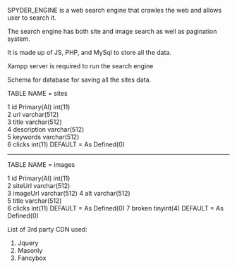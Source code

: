 SPYDER_ENGINE is a web search engine that crawles the web and allows user to search it.

The search engine has both site and image search as well as pagination system.

It is made up of JS, PHP, and MySql to store all the data.
 
Xampp server is required to run the search engine


Schema for database for saving all the sites data.

TABLE NAME = sites


1	id    Primary(AI)	  int(11)		
2	url	                  varchar(512)	
3	title	              varchar(512)	
4	description	          varchar(512)	
5	keywords	          varchar(512)	
6	clicks	              int(11)			DEFAULT = As Defined(0)


-----------------------------------------------------------------------------------------------


TABLE NAME = images

1 	id    Primary(AI) 	  int(11) 			
2 	siteUrl 	          varchar(512) 	 	
3 	imageUrl 	          varchar(512) 
4 	alt 	              varchar(512) 	
5 	title 	              varchar(512) 	
6 	clicks 	              int(11) 	        DEFAULT = As Defined(0)
7 	broken 	              tinyint(4) 		DEFAULT = As Defined(0)


List of 3rd party CDN used:

1. Jquery
2. Masonly
3. Fancybox
